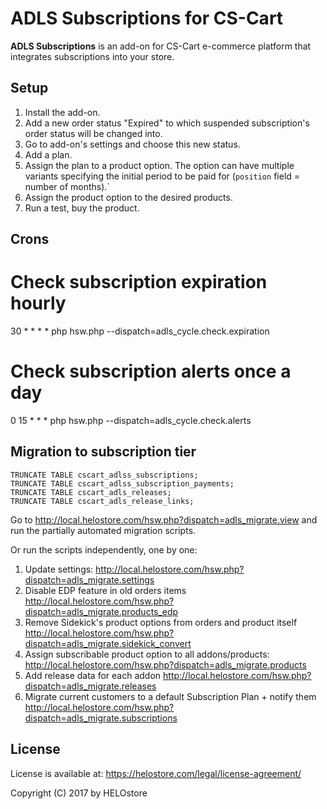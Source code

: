 ADLS Subscriptions for CS-Cart
==============================

**ADLS Subscriptions** is an add-on for CS-Cart e-commerce platform that integrates subscriptions into your store.


Setup
-----

1. Install the add-on.
1. Add a new order status "Expired" to which suspended subscription's order status will be changed into.
1. Go to add-on's settings and choose this new status.
1. Add a plan.
1. Assign the plan to a product option. The option can have multiple variants specifying the initial period to be paid for (`position` field = number of months).`
1. Assign the product option to the desired products.
1. Run a test, buy the product.


Crons
-----
# Check subscription expiration hourly
30 * * * * php hsw.php --dispatch=adls_cycle.check.expiration

# Check subscription alerts once a day
0 15 * * * php hsw.php --dispatch=adls_cycle.check.alerts


Migration to subscription tier
------------------------------

```
TRUNCATE TABLE cscart_adlss_subscriptions;
TRUNCATE TABLE cscart_adlss_subscription_payments;
TRUNCATE TABLE cscart_adls_releases;
TRUNCATE TABLE cscart_adls_release_links;
```


Go to http://local.helostore.com/hsw.php?dispatch=adls_migrate.view and run the partially automated migration scripts.

Or run the scripts independently, one by one:

1. Update settings:
    http://local.helostore.com/hsw.php?dispatch=adls_migrate.settings
1. Disable EDP feature in old orders items
    http://local.helostore.com/hsw.php?dispatch=adls_migrate.products_edp
1. Remove Sidekick's product options from orders and product itself
    http://local.helostore.com/hsw.php?dispatch=adls_migrate.sidekick_convert
1. Assign subscribable product option to all addons/products:
    http://local.helostore.com/hsw.php?dispatch=adls_migrate.products
1. Add release data for each addon
    http://local.helostore.com/hsw.php?dispatch=adls_migrate.releases
1. Migrate current customers to a default Subscription Plan + notify them
    http://local.helostore.com/hsw.php?dispatch=adls_migrate.subscriptions


License
-------

License is available at: https://helostore.com/legal/license-agreement/

Copyright (C) 2017 by HELOstore
